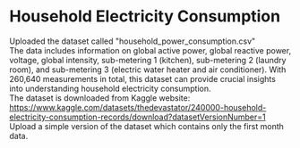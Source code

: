 # Household Electricity Consumption
Uploaded the dataset called "household_power_consumption.csv"<br>
The data includes information on global active power, global reactive power, voltage, global intensity, sub-metering 1 (kitchen), sub-metering 2 (laundry room), and sub-metering 3 (electric water heater and air conditioner). With 260,640 measurements in total, this dataset can provide crucial insights into understanding household electricity consumption.<br>
The dataset is downloaded from Kaggle website: https://www.kaggle.com/datasets/thedevastator/240000-household-electricity-consumption-records/download?datasetVersionNumber=1 <br>
Upload a simple version of the dataset which contains only the first month data.<br>
